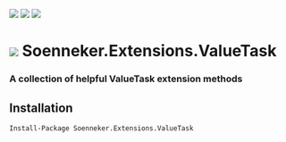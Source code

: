 [![](https://img.shields.io/nuget/v/soenneker.extensions.valuetask.svg?style=for-the-badge)](https://www.nuget.org/packages/soenneker.extensions.valuetask/)
[![](https://img.shields.io/github/actions/workflow/status/soenneker/soenneker.extensions.valuetask/publish-package.yml?style=for-the-badge)](https://github.com/soenneker/soenneker.extensions.valuetask/actions/workflows/publish-package.yml)
[![](https://img.shields.io/nuget/dt/soenneker.extensions.valuetask.svg?style=for-the-badge)](https://www.nuget.org/packages/soenneker.extensions.valuetask/)

# ![](https://user-images.githubusercontent.com/4441470/224455560-91ed3ee7-f510-4041-a8d2-3fc093025112.png) Soenneker.Extensions.ValueTask
### A collection of helpful ValueTask extension methods

## Installation

```
Install-Package Soenneker.Extensions.ValueTask
```
